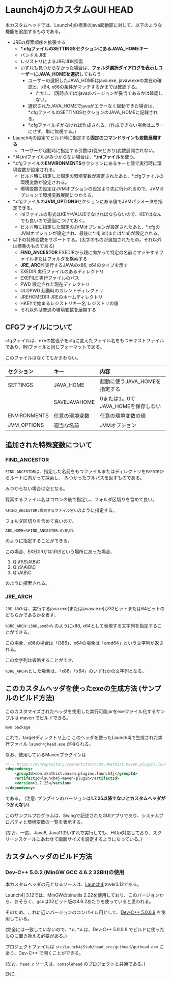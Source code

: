 # Launch4jのカスタムGUI HEAD

本カスタムヘッドでは、Launch4jの標準のjava起動部に対して、以下のような機能を追加するものである。

- JREの探索順序を拡張する
  - **\*.cfgファイルのSETTINGSセクションにあるJAVA_HOMEキー**
  - バンドルJRE
  - レジストリによるJRE/JDK探索
  - いずれも見つからなかった場合は、**フォルダ選択ダイアログを表示しユーザーにJAVA_HOMEを選択**してもらう
    - ユーザーの選択したJAVA_HOMEはjava.exe, javaw.exeの実在の確認と、x64, x86の条件がマッチするかまでは確認する。
      - ただし、(現時点では)javaのバージョンが妥当であるかは確認しない。
    - 選択されたJAVA_HOMEでjavaがエラーなく起動できた場合は、*.cfgファイルのSETTINGSセクションのJAVA_HOMEに記録される。
    - *.cfgファイルずがなければ作成される。(作成できない場合はエラーにせず、単に無視する。)
- Launch4jの設定でビルド時に指定する**固定のコマンドラインも変数展開する**
  - ユーザーが起動時に指定する引数は(従来どおり)変数展開されない。
- \*.l4j.iniファイルがみつからない場合は、**\*.iniファイル**を使う。
- \*.cfgファイルの**ENVIRONMENTS**セクションにあるキーと値で実行時に環境変数が設定される。
  - ビルド時に指定した固定の環境変数が設定されたあと、\*.cfgファイルの環境変数が設定される。
  - 環境変数の設定はJVMオプションの設定より先に行われるので、JVMオプションで環境変数展開につかえる。
- \*.cfgファイルの**JVM_OPTIONS**セクションにある値でJVMパラメータを指定できる。
  - iniファイルの形式はKEY=VALUEでなければならないので、KEYはなんでも良いので適当につけておく。
  - ビルド時に指定した固定のJVMオプションが設定されたあと、\*.cfgのJVMオプションが設定され、最後に\*.l4j.ini(または\*.ini)が設定される。
- 以下の特殊変数をサポートする。(太字のものが追加されたもの。それ以外は標準のものである)
  - **FIND_ANCESTOR** EXEDIRから親に向かって特定の名前にマッチするファイルまたはフォルダを検索する
  - **JRE_ARCH** 実行するJAVAのx86, x64のタイプを示す
  - EXEDIR 実行ファイルのあるディレクトリ
  - EXEFILE 実行ファイルのパス
  - PWD 設定された現在ディレクトリ
  - OLDPWD 起動時のカレントディレクトリ
  - JREHOMEDIR JREのホームディレクトリ
  - HKEYで始まるレジストリキー名 レジストリの値
  - それ以外は普通の環境変数を展開する

## CFGファイルについて

cfgファイルは、exeの拡張子をcfgに変えたファイル名をもつテキストファイルであり、INIファイルと同じフォーマットである。

このファイルはなくてもかまわない。

|セクション  |キー          |内容                              |
|:-----------|:-------------|:---------------------------------|
|SETTINGS    |JAVA_HOME     |起動に使うJAVA_HOMEを指定する     |
|            |SAVEJAVAHOME  |0または1。0でJAVA_HOMEを保存しない|
|ENVIRONMENTS|任意の環境変数|任意の環境変数の値                |
|JVM_OPTIONS |適当な名前    |JVMオプション                     |

## 追加された特殊変数について

### FIND_ANCESTOR

```FIND_ANCESTOR```は、指定した名前をもつファイルまたはディレクトリを```EXEDIR```からルートに向かって探索し、
みつかったフルパスを返すものである。

みつからない場合は空となる。

探索するファイル名はコロンの後で指定し、フォルダ区切りを含めて良い。

```%FIND_ANCESTOR:探索するファイル名%``` のように指定する。

フォルダ区切りを含めて良いので、

```
ABC_HOME=%FIND_ANCESTOR:A\B\C%
```
のように指定することができる。

この場合、EXEDIRがQ:\R\Sという場所にあった場合、

1. Q:\R\S\A\B\C
2. Q:\S\A\B\C
3. Q:\A\B\C

のように探索される。

### JRE_ARCH

```JRE_ARCH```は、実行するjava.exe(またはjavaw.exe)が32ビットまたは64ビットのどちらかであるかを表す。

```%JRE_ARCH:i386,amd64%``` のようにx86, x64として表現する文字列を指定することができる。

この場合、x86の場合は「i386」、x64の場合は「amd64」という文字列が返される。

この文字列は省略することができ、

```%JRE_ARCH%```とした場合は、「x86」「x64」のいずれかの文字列となる。

## このカスタムヘッダを使ったexeの生成方法 (サンプルのビルド方法)

このカスタマイズされたヘッダを使用した実行可能jarをexeファイル化するサンプルは maven でビルドできる。

```shell
mvn package
```

これで、targetディレクトリ上に このヘッダを使ったLaunch4jで生成された実行ファイル ```launch4jhead.exe``` が得られる。

なお、使用しているMavenプラグインは
```xml
<!-- https://mvnrepository.com/artifact/com.akathist.maven.plugins.launch4j/launch4j-maven-plugin -->
<dependency>
    <groupId>com.akathist.maven.plugins.launch4j</groupId>
    <artifactId>launch4j-maven-plugin</artifactId>
    <version>1.7.25</version>
</dependency>
```
である。 (注意: プラグインのバージョンは**1.7.25以降でないとカスタムヘッダがつかえない**)

このサンプルプログラムは、Swingで記述されたGUIアプリであり、システムプロパティと環境変数の一覧を表示する。

(なお、一応、Java8, Java11のいずれで実行しても、HiDpi対応しており、スクリーンスケールにあわせて画面サイズを設定するようになっている。)


## カスタムヘッダのビルド方法

### Dev-C++ 5.0.2 (MinGW GCC 4.6.2 32Bit)の使用

本カスタムヘッダの元となるソースは、[Launch4j](http://launch4j.sourceforge.net/)のver3.12である。

Launch4j 3.12では、MinGWのbinutils 2.22を使用しており、このバージョンから、おそらく、gccは32ビット版の4.6.2あたりを使っていると思われる。


そのため、これに近いバージョンのコンパイル用として、[Dev-C++ 5.0.0.9](https://sourceforge.net/projects/orwelldevcpp/files/Portable%20Releases/) を使用している。

(完全には一致していないので、*.o, *.a は、Dev-C++ 5.0.0.9 でビルドに使ったものに置き換える必要がある。)

プロジェクトファイルは ```src/Launch4jStub/head_src/guihead/guihead.dev``` にあり、Dev-C++ で開くことができる。

(なお、```head.c``` ソースは、```consolehead``` のプロジェクトと共通である。)

END.

